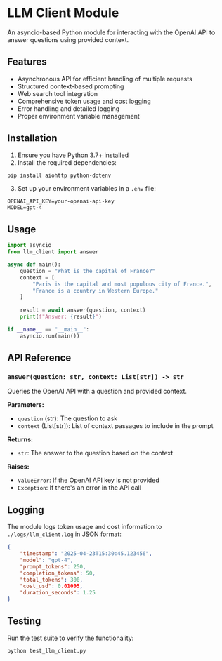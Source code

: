 # LLM Client Module

An asyncio-based Python module for interacting with the OpenAI API to answer questions using provided context.

## Features

- Asynchronous API for efficient handling of multiple requests
- Structured context-based prompting
- Web search tool integration
- Comprehensive token usage and cost logging
- Error handling and detailed logging
- Proper environment variable management

## Installation

1. Ensure you have Python 3.7+ installed
2. Install the required dependencies:

```bash
pip install aiohttp python-dotenv
```

3. Set up your environment variables in a `.env` file:

```
OPENAI_API_KEY=your-openai-api-key
MODEL=gpt-4
```

## Usage

```python
import asyncio
from llm_client import answer

async def main():
    question = "What is the capital of France?"
    context = [
        "Paris is the capital and most populous city of France.",
        "France is a country in Western Europe."
    ]
    
    result = await answer(question, context)
    print(f"Answer: {result}")

if __name__ == "__main__":
    asyncio.run(main())
```

## API Reference

### `answer(question: str, context: List[str]) -> str`

Queries the OpenAI API with a question and provided context.

**Parameters:**
- `question` (str): The question to ask
- `context` (List[str]): List of context passages to include in the prompt

**Returns:**
- `str`: The answer to the question based on the context

**Raises:**
- `ValueError`: If the OpenAI API key is not provided
- `Exception`: If there's an error in the API call

## Logging

The module logs token usage and cost information to `./logs/llm_client.log` in JSON format:

```json
{
    "timestamp": "2025-04-23T15:30:45.123456",
    "model": "gpt-4",
    "prompt_tokens": 250,
    "completion_tokens": 50,
    "total_tokens": 300,
    "cost_usd": 0.01095,
    "duration_seconds": 1.25
}
```

## Testing

Run the test suite to verify the functionality:

```bash
python test_llm_client.py
```